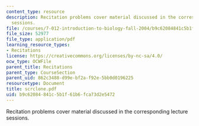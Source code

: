 ```yaml
---
content_type: resource
description: Recitation problems cover material discussed in the corresponding lecture
  sessions.
file: /courses/7-012-introduction-to-biology-fall-2004/b9c62084841c5b1f61b6fca73d2e5472_scrclone.pdf
file_size: 52977
file_type: application/pdf
learning_resource_types:
- Recitations
license: https://creativecommons.org/licenses/by-nc-sa/4.0/
ocw_type: OCWFile
parent_title: Recitations
parent_type: CourseSection
parent_uid: 862c3488-d99e-bf2a-f92e-5bb0d0196225
resourcetype: Document
title: scrclone.pdf
uid: b9c62084-841c-5b1f-61b6-fca73d2e5472
---
```

Recitation problems cover material discussed in the corresponding lecture sessions.